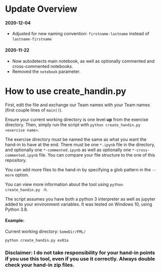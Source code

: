 # Update Overview

#### 2020-12-04
- Adjusted for new naming convention: `firstname-lastname` instead of `lastname-firstname`

#### 2020-11-22
- Now autodetects main notebook, as well as optionally commented and cross-commented notebooks.
- Removed the `notebook` parameter.

# How to use create_handin.py

First, edit the file and exchange our Team names with your Team names (first couple lines of `main()`).

Ensure your current working directory is one level **up** from the exercise directory.
Then, simply run the script with `python create_handin.py <exercise name>`.

The exercise directory must be named the same as what you want the hand-in to have at
the end. There must be one `*.ipynb` file in the directory, and optionally one `*-commented.ipynb`
as well as optionally one `*-cross-commented.ipynb` file.
You can compare your file structure to the one of this repository.

You can add more files to the hand-in by specifying a glob pattern in the `--more` option.

You can view more information about the tool using `python create_handin.py -h`.

The script assumes you have both a python 3 interpreter as well as jupyter added to your environment variables.
It was tested on Windows 10, using Python 3.8.

#### Example:
Current working directory: `SomeDir/FML/`

`python create_handin.py ex01a`


### Disclaimer: I do not take responsibility for your hand-in points if you use this tool, even if you use it correctly. Always double check your hand-in zip files.